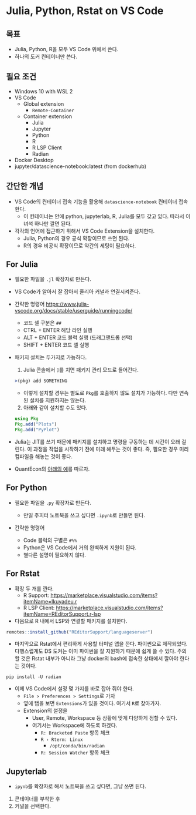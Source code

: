 # Julia, Python, Rstat on VS Code 

## 목표 

- Julia, Python, R을 모두 VS Code 위에서 쓴다. 
- 하나의 도커 컨테이너만 쓴다. 

## 필요 조건 

- Windows 10 with WSL 2
- VS Code 
  - Global extension 
    - `Remote-Container`
  - Container extension 
    - Julia 
    - Jupyter 
    - Python 
    - R 
    - R LSP Client 
    - Radian 
- Docker Desktop 
- jupyter/datascience-notebook:latest (from dockerhub)


## 간단한 개념 

- VS Code의 컨테이너 접속 기능을 활용해 `datascience-notebook` 컨테이너 접속한다. 
  - 이 컨테이너는 안에 python, jupyterlab, R, Julia를 모두 갖고 있다. 따라서 이 녀석 하나만 깔면 된다. 
- 각각의 언어에 접근하기 위해서 VS Code Extension을 설치한다. 
  - Julia, Python의 경우 공식 확장이므로 쓰면 된다. 
  - R의 경우 비공식 확장이므로 약간의 세팅이 필요하다. 


## For Julia 

- 필요한 파일을 `.jl` 확장자로 만든다. 
- VS Code가 알아서 잘 잡아서 줄리아 커널과 연결시켜준다. 
- 간략한 명령어 https://www.julia-vscode.org/docs/stable/userguide/runningcode/
  - 코드 셀 구분은 `##`
  - CTRL + ENTER 해당 라인 실행 
  - ALT + ENTER 코드 블럭 실행 (드래그앤드롭 선택) 
  - SHIFT + ENTER 코드 셀 실행

- 패키지 설치는 두가지로 가능하다. 

  1. Julia 콘솔에서 `]`를 치면 패키지 관리 모드로 들어간다.   

  ```julia
  >(pkg) add SOMETHING
  ```
    
  - 이렇게 설치할 경우는 별도로 `Pkg`를 호출하지 않도 설치가 가능하다. 다만 연속된 설치를 지원하지는 않는다. 

  2. 아래와 같이 설치할 수도 있다.
  
    ```julia
    using Pkg 
    Pkg.add("Plots")
    Pkg.add("PyPlot") 
    ```

- Julia는 JIT를 쓰기 때문에 패키지를 설치하고 명령을 구동하는 데 시간이 오래 걸린다. 이 과정을 작업을 시작하기 전에 미래 해두는 것이 좋다. 즉, 필요한 경우 미리 컴파일을 해놓는 것이 좋다. 
- QuantEcon의 [아래의 예](https://julia.quantecon.org/getting_started_julia/julia_by_example.html)를 따르자. 


## For Python 

- 필요한 파일을 `.py` 확장자로 만든다. 
  - 만일 주피터 노트북을 쓰고 싶다면 `.ipynb`로 만들면 된다. 

- 간략한 명령어 
  - Code 블럭의 구별은 `#%%`
  - Python은 VS Code에서 거의 완벽하게 지원이 된다. 
  - 별다른 설명이 필요하지 않다. 

## For Rstat

- 확장 두 개를 깐다. 
  - R Support: https://marketplace.visualstudio.com/items?itemName=Ikuyadeu.r
  - R LSP Client: https://marketplace.visualstudio.com/items?itemName=REditorSupport.r-lsp
- 다음으로 R 내에서 LSP와 연결할 패키지를 설치한다. 

```r
remotes::install_github("REditorSupport/languageserver")
```
- 마지막으로 Rstat에서 편리하게 사용할 터미널 앱을 깐다. 파이썬으로 제작되었다. 다행스럽게도 DS 도커는 이미 파이썬을 잘 지원하기 때문에 쉽게 쓸 수 있다. 주의할 것은 Rstat 내부가 아니라 그냥 docker의 bash에 접속한 상태에서 깔아야 한다는 것이다. 

```shell
pip install -U radian 
```

- 이제 VS Code에서 설정 몇 가지를 바로 잡아 줘야 한다.   
    - `File > Preferences > Settings`로 가자 
    - 옆에 탭을 보면 `Extensions`가 있을 것이다. 여기서 `R`로 찾아가자. 
    - Extension의 설정을 
      - User, Remote, Workspace 등 상황에 맞게 다양하게 정할 수 있다. 
      - 여기서는 Workspace에 하도록 하겠다. 
        - `R: Bracketed Paste` 항목 체크 
        - `R › Rterm: Linux`
          - `/opt/conda/bin/radian`
        - `R: Session Watcher` 항목 체크 

## Jupyterlab 

- `ipynb`를 확장자로 해서 노트북을 쓰고 싶다면, 그냥 쓰면 된다. 

1. 콘테이너를 부착한 후 
2. 커널을 선택한다. 



